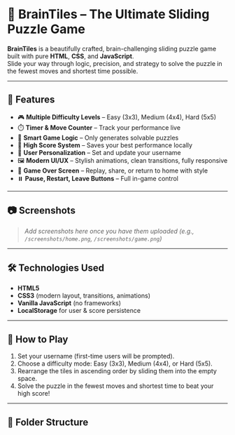 # 🧠 BrainTiles – The Ultimate Sliding Puzzle Game

**BrainTiles** is a beautifully crafted, brain-challenging sliding puzzle game built with pure **HTML**, **CSS**, and **JavaScript**.  
Slide your way through logic, precision, and strategy to solve the puzzle in the fewest moves and shortest time possible.

---

## 🚀 Features

- 🎮 **Multiple Difficulty Levels** – Easy (3x3), Medium (4x4), Hard (5x5)
- ⏱️ **Timer & Move Counter** – Track your performance live
- 🧠 **Smart Game Logic** – Only generates solvable puzzles
- 💾 **High Score System** – Saves your best performance locally
- 👤 **User Personalization** – Set and update your username
- 🖼️ **Modern UI/UX** – Stylish animations, clean transitions, fully responsive
- 🎉 **Game Over Screen** – Replay, share, or return to home with style
- ⏸️ **Pause, Restart, Leave Buttons** – Full in-game control

---

## 📷 Screenshots

> *Add screenshots here once you have them uploaded (e.g., `/screenshots/home.png`, `/screenshots/game.png`)*

---

## 🛠️ Technologies Used

- **HTML5**
- **CSS3** (modern layout, transitions, animations)
- **Vanilla JavaScript** (no frameworks)
- **LocalStorage** for user & score persistence

---

## 🧩 How to Play

1. Set your username (first-time users will be prompted).
2. Choose a difficulty mode: Easy (3x3), Medium (4x4), or Hard (5x5).
3. Rearrange the tiles in ascending order by sliding them into the empty space.
4. Solve the puzzle in the fewest moves and shortest time to beat your high score!

---

## 📁 Folder Structure

